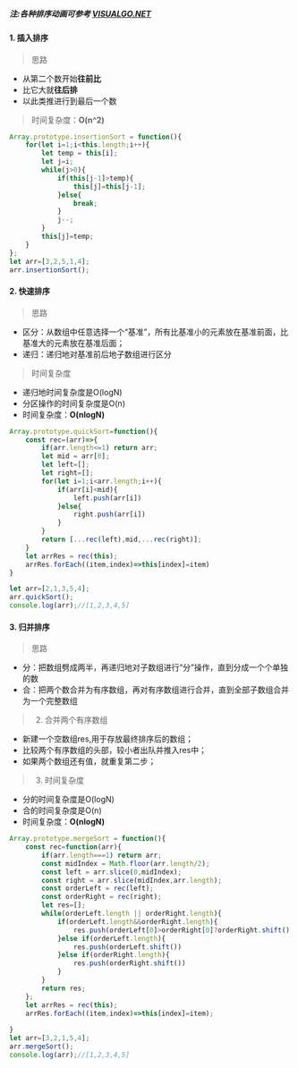 ##### 注:各种排序动画可参考 [VISUALGO.NET](https://visualgo.net/zh/sorting)

#### 1. 插入排序
> 思路  
- 从第二个数开始**往前比**
- 比它大就**往后排**
- 以此类推进行到最后一个数
> 时间复杂度：**O(n^2)**  
```js
Array.prototype.insertionSort = function(){
    for(let i=1;i<this.length;i++){
        let temp = this[i];
        let j=i;
        while(j>0){
            if(this[j-1]>temp){
                this[j]=this[j-1];
            }else{
                break;
            }
            j--;
        }
        this[j]=temp;
    }
};
let arr=[3,2,5,1,4];
arr.insertionSort();
```

#### 2. 快速排序
> 思路  
 - 区分：从数组中任意选择一个“基准”，所有比基准小的元素放在基准前面，比基准大的元素放在基准后面；
 - 递归：递归地对基准前后地子数组进行区分
> 时间复杂度  
- 递归地时间复杂度是O(logN)
- 分区操作的时间复杂度是O(n)
- 时间复杂度：**O(nlogN)**
```js
Array.prototype.quickSort=function(){
    const rec=(arr)=>{
        if(arr.length<=1) return arr;
        let mid = arr[0];
        let left=[];
        let right=[];
        for(let i=1;i<arr.length;i++){
            if(arr[i]<mid){
                left.push(arr[i])
            }else{
                right.push(arr[i])
            }
        }
        return [...rec(left),mid,...rec(right)];
    }
    let arrRes = rec(this);
    arrRes.forEach((item,index)=>this[index]=item)
}

let arr=[2,1,3,5,4];
arr.quickSort();
console.log(arr);//[1,2,3,4,5]

```

#### 3. 归并排序
 > 思路 
- 分：把数组劈成两半，再递归地对子数组进行“分”操作，直到分成一个个单独的数
- 合：把两个数合并为有序数组，再对有序数组进行合并，直到全部子数组合并为一个完整数组
> 2. 合并两个有序数组   
- 新建一个空数组res,用于存放最终排序后的数组；
- 比较两个有序数组的头部，较小者出队并推入res中；
- 如果两个数组还有值，就重复第二步；
> 3. 时间复杂度   
- 分的时间复杂度是O(logN)
- 合的时间复杂度是O(n)
- 时间复杂度：**O(nlogN)**
```js
Array.prototype.mergeSort = function(){
    const rec=function(arr){
        if(arr.length===1) return arr;
        const midIndex = Math.floor(arr.length/2);
        const left = arr.slice(0,midIndex);
        const right = arr.slice(midIndex,arr.length);
        const orderLeft = rec(left);
        const orderRight = rec(right);
        let res=[];
        while(orderLeft.length || orderRight.length){
            if(orderLeft.length&&orderRight.length){
                res.push(orderLeft[0]>orderRight[0]?orderRight.shift():orderLeft.shift())
            }else if(orderLeft.length){
                res.push(orderLeft.shift())
            }else if(orderRight.length){
                res.push(orderRight.shift())
            }
        }
        return res;
    };
    let arrRes = rec(this);
    arrRes.forEach((item,index)=>this[index]=item);
    
}
let arr=[3,2,1,5,4];
arr.mergeSort();
console.log(arr);//[1,2,3,4,5]
```
